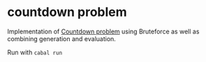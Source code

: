 # countdown problem

Implementation of [Countdown problem](https://www.cs.nott.ac.uk/~pszgmh/countdown.pdf) using Bruteforce as well as combining generation and evaluation.

Run with `cabal run`
